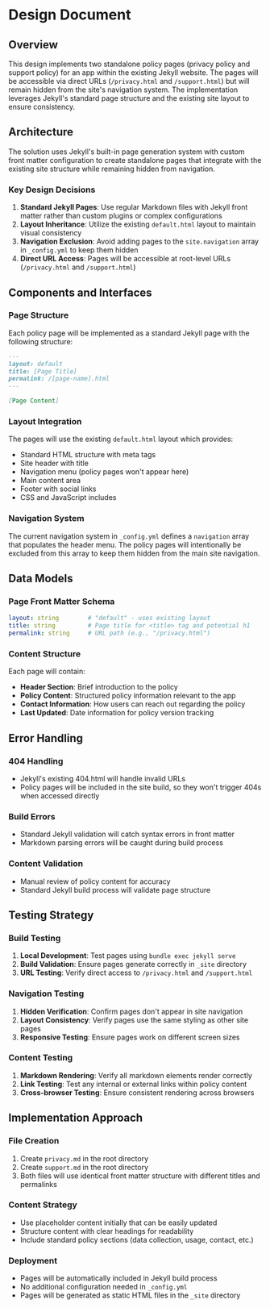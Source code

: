 # Design Document

## Overview

This design implements two standalone policy pages (privacy policy and support policy) for an app within the existing Jekyll website. The pages will be accessible via direct URLs (`/privacy.html` and `/support.html`) but will remain hidden from the site's navigation system. The implementation leverages Jekyll's standard page structure and the existing site layout to ensure consistency.

## Architecture

The solution uses Jekyll's built-in page generation system with custom front matter configuration to create standalone pages that integrate with the existing site structure while remaining hidden from navigation.

### Key Design Decisions

1. **Standard Jekyll Pages**: Use regular Markdown files with Jekyll front matter rather than custom plugins or complex configurations
2. **Layout Inheritance**: Utilize the existing `default.html` layout to maintain visual consistency
3. **Navigation Exclusion**: Avoid adding pages to the `site.navigation` array in `_config.yml` to keep them hidden
4. **Direct URL Access**: Pages will be accessible at root-level URLs (`/privacy.html` and `/support.html`)

## Components and Interfaces

### Page Structure

Each policy page will be implemented as a standard Jekyll page with the following structure:

```markdown
---
layout: default
title: [Page Title]
permalink: /[page-name].html
---

[Page Content]
```

### Layout Integration

The pages will use the existing `default.html` layout which provides:
- Standard HTML structure with meta tags
- Site header with title
- Navigation menu (policy pages won't appear here)
- Main content area
- Footer with social links
- CSS and JavaScript includes

### Navigation System

The current navigation system in `_config.yml` defines a `navigation` array that populates the header menu. The policy pages will intentionally be excluded from this array to keep them hidden from the main site navigation.

## Data Models

### Page Front Matter Schema

```yaml
layout: string        # "default" - uses existing layout
title: string         # Page title for <title> tag and potential h1
permalink: string     # URL path (e.g., "/privacy.html")
```

### Content Structure

Each page will contain:
- **Header Section**: Brief introduction to the policy
- **Policy Content**: Structured policy information relevant to the app
- **Contact Information**: How users can reach out regarding the policy
- **Last Updated**: Date information for policy version tracking

## Error Handling

### 404 Handling
- Jekyll's existing 404.html will handle invalid URLs
- Policy pages will be included in the site build, so they won't trigger 404s when accessed directly

### Build Errors
- Standard Jekyll validation will catch syntax errors in front matter
- Markdown parsing errors will be caught during build process

### Content Validation
- Manual review of policy content for accuracy
- Standard Jekyll build process will validate page structure

## Testing Strategy

### Build Testing
1. **Local Development**: Test pages using `bundle exec jekyll serve`
2. **Build Validation**: Ensure pages generate correctly in `_site` directory
3. **URL Testing**: Verify direct access to `/privacy.html` and `/support.html`

### Navigation Testing
1. **Hidden Verification**: Confirm pages don't appear in site navigation
2. **Layout Consistency**: Verify pages use the same styling as other site pages
3. **Responsive Testing**: Ensure pages work on different screen sizes

### Content Testing
1. **Markdown Rendering**: Verify all markdown elements render correctly
2. **Link Testing**: Test any internal or external links within policy content
3. **Cross-browser Testing**: Ensure consistent rendering across browsers

## Implementation Approach

### File Creation
1. Create `privacy.md` in the root directory
2. Create `support.md` in the root directory
3. Both files will use identical front matter structure with different titles and permalinks

### Content Strategy
- Use placeholder content initially that can be easily updated
- Structure content with clear headings for readability
- Include standard policy sections (data collection, usage, contact, etc.)

### Deployment
- Pages will be automatically included in Jekyll build process
- No additional configuration needed in `_config.yml`
- Pages will be generated as static HTML files in the `_site` directory
